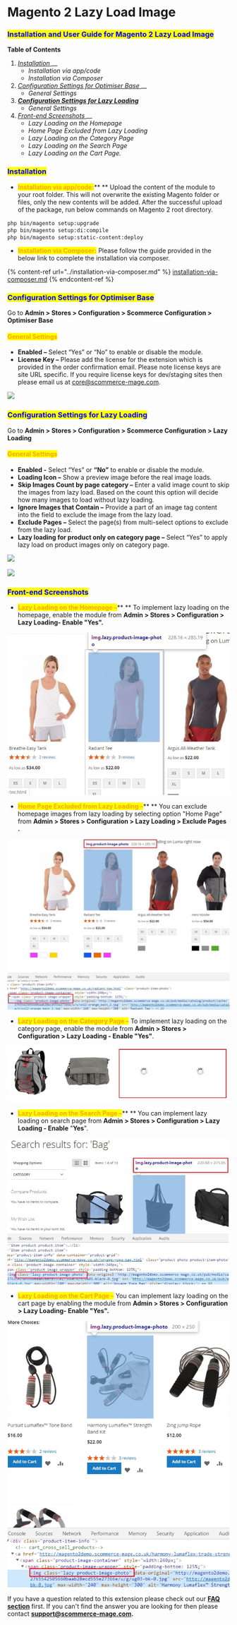 # Magento 2 Lazy Load Image

### <mark style="color:blue;">Installation and User Guide for Magento 2 Lazy Load Image</mark>&#x20;

**Table of Contents**

1. [_Installation_ ](magento-2-lazy-load-image.md#\_toc\_250005)__
   * _Installation via app/code_
   * _Installation via Composer_
2. [_Configuration Settings for Optimiser Base_ ](magento-2-lazy-load-image.md#\_toc\_250004)__
   * _General Settings_&#x20;
3. __[_Configuration Settings for Lazy Loading_ ](magento-2-lazy-load-image.md#\_toc\_250002)__
   * _General Settings_&#x20;
4. [_Front-end Screenshots_ ](magento-2-lazy-load-image.md#\_toc\_250000)__
   * _Lazy Loading on the Homepage_&#x20;
   * _Home Page Excluded from Lazy Loading_&#x20;
   * _Lazy Loading on the Category Page_&#x20;
   * _Lazy Loading on the Search Page_&#x20;
   * _Lazy Loading on the Cart Page._&#x20;

### <mark style="color:blue;">Installation</mark> <a href="#_toc_250005" id="_toc_250005"></a>

* <mark style="color:orange;">**Installation via app/code:**</mark>** ** Upload the content of the module to your root folder. This will not overwrite the existing Magento folder or files, only the new contents will be added. After the successful upload of the package, run below commands on Magento 2 root directory.

```
php bin/magento setup:upgrade
php bin/magento setup:di:compile
php bin/magento setup:static-content:deploy
```

* <mark style="color:orange;">**Installation via Composer:**</mark> Please follow the guide provided in the below link to complete the installation via composer.

{% content-ref url="../installation-via-composer.md" %}
[installation-via-composer.md](../installation-via-composer.md)
{% endcontent-ref %}

### <mark style="color:blue;">Configuration Settings for Optimiser Base</mark> <a href="#_toc_250004" id="_toc_250004"></a>

Go to **Admin > Stores > Configuration > Scommerce Configuration > Optimiser Base**

#### <mark style="color:orange;">General Settings</mark> <a href="#_toc_250003" id="_toc_250003"></a>

* **Enabled –** Select “Yes” or “No” to enable or disable the module.
* **License Key –** Please add the license for the extension which is provided in the order confirmation email. Please note license keys are site URL specific. If you require license keys for dev/staging sites then please email us at [core@scommerce-mage.com](mailto:core@scommerce-mage.com).

![](../../.gitbook/assets/config\_speed.png)

### <mark style="color:blue;">Configuration Settings for Lazy Loading</mark> <a href="#_toc_250002" id="_toc_250002"></a>

Go to **Admin > Stores > Configuration > Scommerce Configuration > Lazy Loading**

#### <mark style="color:orange;">General Settings</mark> <a href="#_toc_250001" id="_toc_250001"></a>

* **Enabled -** Select “Yes” or **“**No**”** to enable or disable the module.
* **Loading Icon –** Show a preview image before the real image loads.
* **Skip Images Count by page category –** Enter a valid image count to skip the images from lazy load. Based on the count this option will decide how many images to load without lazy loading.
* **Ignore Images that Contain –** Provide a part of an image tag content into the field to exclude the image from the lazy load.
* **Exclude Pages –** Select the page(s) from multi-select options to exclude from the lazy load.
* **Lazy loading for product only on category page –** Select “Yes” to apply lazy load on product images only on category page.

![](../../.gitbook/assets/gen\_lazy1.png)

![](../../.gitbook/assets/gen\_lazy2.png)



### <mark style="color:blue;">Front-end Screenshots</mark> <a href="#_toc_250000" id="_toc_250000"></a>

* <mark style="color:orange;">**Lazy Loading on the Homepage –**</mark>** ** To implement lazy loading on the homepage, enable the module from **Admin > Stores > Configuration > Lazy Loading- Enable "Yes".**

![](<../../.gitbook/assets/9 (14)>)

* <mark style="color:orange;">**Home Page Excluded from Lazy Loading –**</mark>** ** You can exclude homepage images from lazy loading by selecting option "Home Page" from **Admin > Stores > Configuration > Lazy Loading > Exclude Pages .**

![](<../../.gitbook/assets/10 (25)>)

* <mark style="color:orange;">**Lazy Loading on the Category Page –**</mark> To implement lazy loading on the category page, enable the module from **Admin > Stores > Configuration > Lazy Loading - Enable "Yes"**.

![](<../../.gitbook/assets/11 (28)>)

* <mark style="color:orange;">**Lazy Loading on the Search Page –**</mark>** ** You can implement lazy loading on search page from **Admin > Stores > Configuration > Lazy Loading - Enable** "**Yes**".

![](<../../.gitbook/assets/12 (11)>)

* <mark style="color:orange;">**Lazy Loading on the Cart Page –**</mark> You can implement lazy loading on the cart page by enabling the module from **Admin > Stores > Configuration > Lazy Loading- Enable "Yes".**

![](<../../.gitbook/assets/13 (9)>)

If you have a question related to this extension please check out our [**FAQ section**](https://www.scommerce-mage.com/magento-2-lazy-load-image-extension.html#faq) first. If you can't find the answer you are looking for then please contact [**support@scommerce-mage.com**](mailto:core@scommerce-mage.com)**.**
